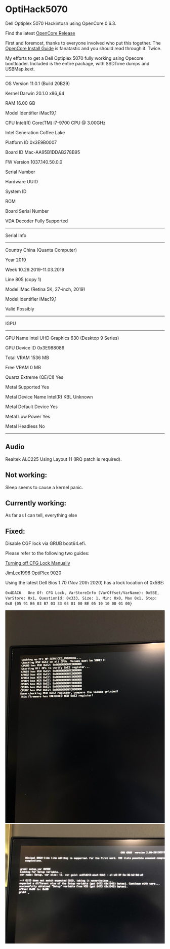 # OptiHack5070
Dell Optiplex 5070 Hackintosh using OpenCore 0.6.3.

Find the latest [OpenCore Release](https://github.com/acidanthera/opencorepkg/releases)
 

First and foremost, thanks to everyone involved who put this together. The [OpenCore Install Guide]( https://dortania.github.io/OpenCore-Install-Guide)
 is fanatastic and you should read through it. Twice. 

My efforts to get a Dell Optiplex 5070 fully working using Opecore bootloader. Included is the entire package, with SSDTime dumps and USBMap.kext.

-----------------------------------------------------------------------
OS                             Version 11.0.1 (Build 20B29)

Kernel                         Darwin 20.1.0 x86_64

RAM                            16.00 GB

Model Identifier               iMac19,1

CPU                            Intel(R) Core(TM) i7-9700 CPU @ 3.00GHz

Intel Generation               Coffee Lake

Platform ID                    0x3E9B0007

Board ID                       Mac-AA95B1DDAB278B95

FW Version                     1037.140.50.0.0

Serial Number                  

Hardware UUID                  

System ID                      

ROM                            

Board Serial Number            

VDA Decoder                    Fully Supported

-----------------------------------------------------------------------

Serial Info

-----------------------------------------------------------------------

Country                        China (Quanta Computer)

Year                           2019

Week                           10.29.2019-11.03.2019

Line                           805 (copy 1)

Model                          iMac (Retina 5K, 27-inch, 2019)

Model Identifier               iMac19,1

Valid                          Possibly

-----------------------------------------------------------------------

IGPU

-----------------------------------------------------------------------

GPU Name                       Intel UHD Graphics 630 (Desktop 9 Series)

GPU Device ID                  0x3E988086

Total VRAM                     1536 MB

Free VRAM                      0 MB

Quartz Extreme (QE/CI)         Yes

Metal Supported                Yes

Metal Device Name              Intel(R) KBL Unknown

Metal Default Device           Yes

Metal Low Power                Yes

Metal Headless                 No

-----------------------------------------------------------------------

Audio
-----------------------------------------------------------------------

Realtek ALC225 Using Layout 11 (IRQ patch is required).


Not working: 
-----------------------------------------------------------------------

Sleep seems to cause a kernel panic. 

Currently working:
-----------------------------------------------------------------------

As far as I can tell, everything else


Fixed:
-----------------------------------------------------------------------

Disable CGF lock via GRUB boot64.efi.

Please refer to the following two guides:

[Turning off CFG Lock Manually](https://dortania.github.io/OpenCore-Post-Install/misc/msr-lock.html#turning-off-cfg-lock-manually)

[JimLee1996 OptiPlex 9020](https://github.com/JimLee1996/Hackintosh_OptiPlex_9020)

Using the latest Dell Bios 1.70 (Nov 20th 2020) has a lock location of 0x5BE:

`0x4DAC6   One Of: CFG Lock, VarStoreInfo (VarOffset/VarName): 0x5BE, VarStore: 0x1, QuestionId: 0x333, Size: 1, Min: 0x0, Max 0x1, Step: 0x0 {05 91 B6 03 B7 03 33 03 01 00 BE 05 10 10 00 01 00}`

![alt text](https://github.com/freaksavior/OptiHack5070/blob/main/images/MSRoff.jpg?raw=true)
![alt text](https://github.com/freaksavior/OptiHack5070/blob/main/images/GRUBcli.jpg?raw=true)



